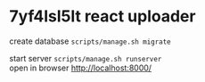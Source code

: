 # 7yf4lsl5lt react uploader

create database `scripts/manage.sh migrate`  

start server `scripts/manage.sh runserver`  
open in browser [http://localhost:8000/]()